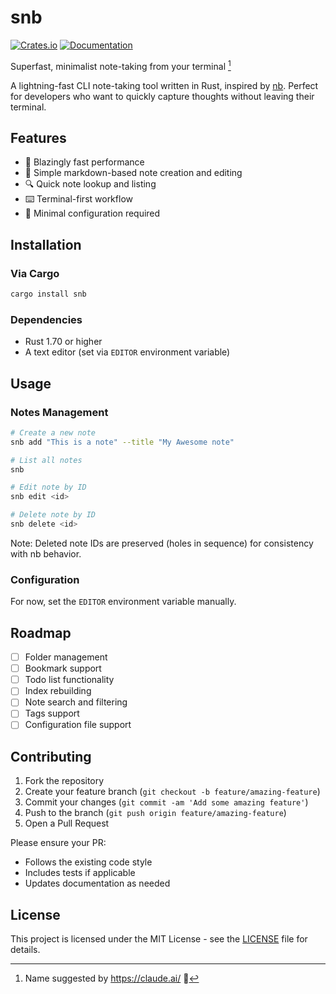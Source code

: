 # snb

[![Crates.io](https://img.shields.io/crates/v/snb)](https://crates.io/crates/snb)
[![Documentation](https://docs.rs/snb/badge.svg)](https://docs.rs/snb)

Superfast, minimalist note-taking from your terminal [^1]

A lightning-fast CLI note-taking tool written in Rust, inspired by [nb](https://github.com/xwmx/nb). Perfect for developers who want to quickly capture thoughts without leaving their terminal.

## Features

- 🚀 Blazingly fast performance
- 📝 Simple markdown-based note creation and editing
- 🔍 Quick note lookup and listing
- ⌨️ Terminal-first workflow
- 📂 Minimal configuration required

## Installation

### Via Cargo

```bash
cargo install snb
```

### Dependencies

- Rust 1.70 or higher
- A text editor (set via `EDITOR` environment variable)

## Usage

### Notes Management

```bash
# Create a new note
snb add "This is a note" --title "My Awesome note"

# List all notes
snb

# Edit note by ID
snb edit <id>

# Delete note by ID
snb delete <id>
```

Note: Deleted note IDs are preserved (holes in sequence) for consistency with nb behavior.

### Configuration

For now, set the `EDITOR` environment variable manually.


## Roadmap

- [ ] Folder management
- [ ] Bookmark support
- [ ] Todo list functionality
- [ ] Index rebuilding
- [ ] Note search and filtering
- [ ] Tags support
- [ ] Configuration file support

## Contributing

1. Fork the repository
2. Create your feature branch (`git checkout -b feature/amazing-feature`)
3. Commit your changes (`git commit -am 'Add some amazing feature'`)
4. Push to the branch (`git push origin feature/amazing-feature`)
5. Open a Pull Request

Please ensure your PR:
- Follows the existing code style
- Includes tests if applicable
- Updates documentation as needed

## License

This project is licensed under the MIT License - see the [LICENSE](LICENSE) file for details.

[^1]: Name suggested by https://claude.ai/ 🙏
